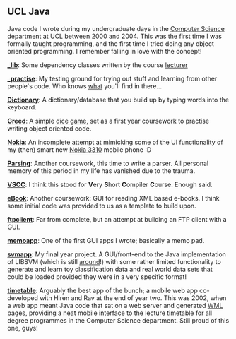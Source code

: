 ## UCL Java

Java code I wrote during my undergraduate days in the [Computer Science](http://www.cs.ucl.ac.uk/) department at UCL between 2000 and 2004. This was the first time I was formally taught programming, and the first time I tried doing any object oriented programming. I remember falling in love with the concept!

[__\_lib__](\_lib/): Some dependency classes written by the course <a href="http://www0.cs.ucl.ac.uk/staff/G.Roberts/" target="_blank">lecturer</a>

[__\_practise__](\_practise/): My testing ground for trying out stuff and learning from other people's code. Who knows [what](\_practise/BackDoorServer.java) you'll find in there...

[__Dictionary__](Dictionary/): A dictionary/database that you build up by typing words into the keyboard. 

[__Greed__](Greed/): A simple <a href="https://en.wikipedia.org/wiki/Farkle" target="_blank">dice game</a>, set as a first year coursework to practise writing object oriented code.

[__Nokia__](Nokia/): An incomplete attempt at mimicking some of the UI functionality of my (then) smart new <a href="http://bit.ly/1GL6m9W" target="_blank">Nokia 3310</a> mobile phone :D

[__Parsing__](Parsing/): Another coursework, this time to write a parser. All personal memory of this period in my life has vanished due to the trauma.

[__VSCC__](VSCC/): I think this stood for **V**ery **S**hort **C**ompiler **C**ourse. Enough said.

[__eBook__](eBook/): Another coursework: GUI for reading XML based e-books. I think some initial code was provided to us as a template to build upon.

[__ftpclient__](ftpclient/): Far from complete, but an attempt at building an FTP client with a GUI.

[__memoapp__](memoapp/): One of the first GUI apps I wrote; basically a memo pad.

[__svmapp__](svmapp/): My final year project. A GUI/front-end to the Java implementation of LIBSVM (which is still <a href="https://www.csie.ntu.edu.tw/~cjlin/libsvm/" target="_blank">around</a>!) with some rather limited functionality to generate and learn toy classification data and real world data sets that could be loaded provided they were in a very specific format!

[__timetable__](timetable/): Arguably the best app of the bunch; a mobile web app co-developed with Hiren and Rav at the end of year two. This was 2002, when a web app meant Java code that sat on a web server and generated <a href="https://en.wikipedia.org/wiki/Wireless_Application_Protocol" target="_blank">WML</a> pages, providing a neat mobile interface to the lecture timetable for all degree programmes in the Computer Science department. Still proud of this one, guys!
